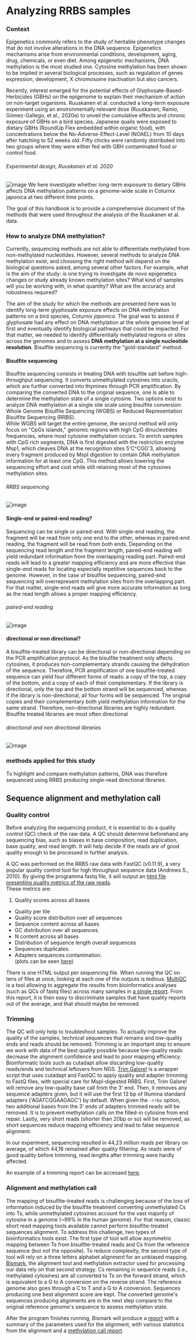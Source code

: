 # Analyzing RRBS samples

### Context
Epigenetics commonly refers to the study of heritable phenotype changes that do not involve alterations in the DNA sequence. Epigenetics mechanisms arise from environmental conditions, development, aging, drug, chemicals, or even diet. Among epigenetic mechanisms, DNA methylation is the most studied one. Cytosine methylation has been shown to be implied in several biological processes, such as regulation of genes expression, development, X chromosome inactivation but also cancers.  

Recently, interest emerged for the potential effects of Glyphosate-Based-Herbicides (GBHs) on the epigenome to explain their mechanism of action on non-target organisms.
Ruuskanen et al. conducted a long-term exposure experiment using an environmentally relevant dose (Ruuskanen, Rainio, Gómez-Gallego, et al., 2020a) to unveil the cumulative effects and chronic exposure of GBHs on a bird species. Japanese quails were exposed to dietary GBHs (RoundUp Flex embedded within organic food), with concentrations below the No-Adverse-Effect-Level (NOAEL) from 10 days after hatching to 52 weeks old. Fifty chicks were randomly distributed into two groups where they were either fed with GBH contaminated food or control food. 
###### Experimental design, Ruuskanen et al. 2020
![image](img/experimentaldesign.png)
We here investigate whether long-term exposure to dietary GBHs affects DNA methylation patterns on a genome-wide scale in Coturnix japonica at two different time points.

The goal of this handbook is to provide a comprehensive document of the methods that were used throughout the analysis of the Ruuskanen et al. data. 


### How to analyze DNA methylation? 
Currently, sequencing methods are not able to differentiate methylated from non-methylated nucleotides. However, several methods to analyze DNA methylation exist, and choosing the right method will depend on the biological questions asked, among several other factors. For example, what is the aim of the study: is one trying to investigate de novo epigenetics changes or study already known methylation sites? What kind of samples will you be working with, in what quantity? What are the accuracy and robustness required?

The aim of the study for which the methods are presented here was to identify long-term glyphosate exposure effects on DNA methylation patterns on a bird species, *Coturnix japonica*. The goal was to assess if glyphosate had any effect on DNA methylation at the whole genome level at first and eventually identify biological pathways that could be impacted. For that matter, we needed to identify differentially methylated regions or sites across the genomes and to assess **DNA methylation at a single nucleotide resolution**. Bisulfite sequencing is currently the "gold-standard" method.


#### Bisulfite sequencing
Bisulfite sequencing consists in treating DNA with bisulfite salt before high-throughput sequencing. It converts unmethylated cytosines into uracils, which are further converted into thymines through PCR amplification. By comparing the converted DNA to the original sequence, one is able to determine the methylation state of a single cytosine. 
Two options exist to analyze DNA methylation at a single site scale using bisulfite conversion: Whole Genome Bisulfite Sequencing (WGBS) or Reduced Representation Bisulfite Sequencing (RRBS).  
While WGBS will target the entire genome, the second method will only focus on "CpGs islands," genomic regions with high CpG dinucleotides frequencies, where most cytosine methylation occurs. To enrich samples with CpG rich segments, DNA is first digested with the restriction enzyme Msp1, which cleaves DNA at the recognition sites 5'C^CGG'3, allowing every fragment produced by MspI digestion to contain DNA methylation information for at least one CpG. This method allows lowering the sequencing effort and cost while still retaining most of the cytosines methylation sites. 
###### RRBS sequencing
![image](img/rrbs.png)

#### Single-end or paired-end reading? 
Sequencing can be single or paired-end. With single-end reading, the fragment will be read from only one end to the other, whereas in paired-end reading, the fragment will be read from both ends. Depending on the sequencing read length and the fragment length, paired-end reading will yield redundant information from the overlapping reading part.
Paired-end reads will lead to a greater mapping efficiency and are more effective than single-end reads for locating especially repetitive sequences back to the genome. However, in the case of bisulfite sequencing, paired-end sequencing will overrepresent methylation sites from the overlapping part. For that matter, single-end reads will give more accurate information as long as the read length allows a proper mapping efficiency. 
###### paired-end reading
![image](img/pairedread.png)

#### directional or non directional?
A bisulfite-treated library can be directional or non-directional depending on the PCR amplification protocol. 
As the bisulfite treatment only affects cytosines, it produces non-complementary strands causing the dehydration of the sequence. Therefore, PCR amplification of one bisulfite-treated sequence can yield four different forms of reads: a copy of the top, a copy of the bottom, and a copy of each of their complementary.
If the library is directional, only the top and the bottom strand will be sequenced, whereas if the library is non-directional, all four forms will be sequenced.
The original copies and their complementary both yield methylation information for the same strand. Therefore, non-directional libraries are highly redundant. 
Bisulfite treated libraries are most often directional
###### directional and non directional libraries
![image](img/otob.png)

### methods applied for this study
To highlight and compare methylation patterns, DNA was therefore sequenced using RRBS producing single-read directional libraries.

## Sequence alignment and methylation call

### Quality control 
Before analyzing the sequencing product, it is essential to do a quality control (QC) check of the raw data. A QC should determine beforehand any sequencing bias, such as biases in base composition, read duplication, base quality, and read length. It will help decide if the reads are of good quality enough to be processed in further analysis. 

A QC was performed on the RRBS raw data with FastQC (v0.11.9), a very popular quality control tool for high throughput sequence data (Andrews S., 2010). By giving the programma fastq file, it will output an [html file presenting quality metrics of the raw reads](/files/fastqc_report.html).   
These metrics are:   

1. Quality scores across all bases
- Quality per tile
- Quality score distribution over all sequences
- Sequence content across all bases 
- GC distribution over all sequences.
- N content across all bases
- Distribution of sequence length overall sequences
- Sequences duplicates.
- Adapters sequences contamination.   
(plots can be seen [here](files/fastqcmetrics.md))

There is one HTML output per sequencing file. When running the QC on tens of files at once, looking at each one of the outputs is tedious. [MultiQC](https://multiqc.info) is a tool allowing to aggregate the results from bioinformatics analyses (such as QCs of fastq files) across many samples in [a single report](/files/multiqc_report.html). From this report, it is then easy to discriminate samples that have quality reports out of the average, and that should maybe be removed. 

### Trimming 
The QC will only help to troubleshoot samples. 
To actually improve the quality of the samples, technical sequences that remains and low-quality ends and reads should be removed. 
Trimming is an important step to ensure we work with data of the best quality possible because low-quality reads decrease the alignment confidence and lead to poor mapping efficiency. 
Bioinformatic tools such as cutadapt allow discarding low-quality reads/ends and technical leftovers from NGS. 
[Trim Galore!](https://www.bioinformatics.babraham.ac.uk/projects/trim_galore/) is a wrapper script that uses cutadapt and FastQC to apply quality and adapter trimming to FastQ files, with special care for MspI-digested RRBS. 
First, Trim Galore! will remove any low-quality base call from the 3' end.
Then, it removes any sequence adapters given, but it will use the first 13 bp of Illumina standard adapters ('AGATCGGAAGAGC') by default.
When given the `-rrbs` option, two additional bases from the 3' ends of adapters trimmed reads will be removed. It is to prevent methylation calls on the filled-in cytosine from end repair. 
Lastly, very short reads (shorter than 20bp or so) will be removed, as short sequences reduce mapping efficiency and lead to false sequence alignment.

In our experiment, sequencing resulted in 44,23 million reads per library on average, of which 44,18 remained after quality filtering. As reads were of good quality before trimming, read lengths after trimming were hardly affected.

An example of a trimming report can be accessed [here](/files/200022_36_48B_S37_L002_R1_001.fastq_trimming_report.txt).

### Alignment and methylation call 

The mapping of bisulfite-treated reads is challenging because of the loss of information induced by the bisulfite treatment converting unmethylated Cs into Ts, while unmethylated cytosines account for the vast majority of cytosine in a genome (~99% in the human genome). For that reason, classic short read mapping tools available cannot perform bisulfite-treated sequences alignment. 
To address this challenge, two types of bioinformatics tools exist. The first type of tool will allow asymmetric mapping between Ts from bisulfite-treated reads and Cs from the reference sequence (but not the opposite). 
To reduce complexity, the second type of tool will rely on a three letters alphabet alignment for an unbiased mapping.  
[Bismark](https://rawgit.com/FelixKrueger/Bismark/master/Docs/Bismark_User_Guide.html#bismark-alignment-and-methylation-call-report), the alignment tool and methylation extractor used for processing our data rely on that second strategy.
Cs remaining in sequence reads (i.e., methylated cytosines) are all converted to Ts on the forward strand, which is equivalent to a G to A conversion on the reverse strand.
The reference genome also goes through a C to T and a G to A conversion. Sequences producing one best alignment score are kept. The converted genome's sequences producing alignments are in the next step compare to the original reference genome's sequence to assess methylation state.

After the program finishes running, Bismark will produce a [report](/files/200022_36_48B_S37_L002_R1_001_trimmed_bismark_bt2_SE_report.txt) with a summary of the parameters used for the alignment, with various statistics from the alignment and a [methylation call report](/files/200022_36_48B_S37_L002_R1_001_trimmed_bismark_bt2_splitting_report.txt).








